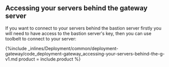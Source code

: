 <!--  usedin: [ _legacy_docker/deployment/deployment-gateway-v1.md, _maestro/Deployment/deployment-gateway-v1.md, _node/deployment/deployment-gateway-v1.md, _rails/deployment/deployment-gateway-v1.md, _skycap/deployment/deployment-gateway-v1.md] -->


## Accessing your servers behind the gateway server

If you want to connect to your servers behind the bastion server firstly you will need to have access to the bastion server's key, then you can use toolbelt to connect to your server:



{%include _inlines/Deployment/common/deployment-gateway/code_deployment-gateway_accessing-your-servers-behind-the-g-v1.md  product = include.product %}



